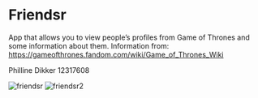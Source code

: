 # Friendsr

 App that allows you to view people’s profiles from Game of Thrones and some information about them.
 Information from: https://gameofthrones.fandom.com/wiki/Game_of_Thrones_Wiki 
 
 
 Philline Dikker 12317608
 
 
![friendsr](https://user-images.githubusercontent.com/43133057/48400859-d3536980-e727-11e8-8fa4-a50c756d8888.png)
![friendsr2](https://user-images.githubusercontent.com/43133057/48400907-f1b96500-e727-11e8-8f5d-037f084f1fbd.png)
